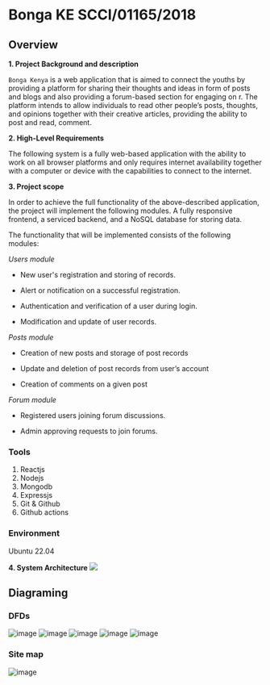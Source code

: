 # Bonga KE   SCCI/01165/2018

## Overview

**1.  Project Background and description**

```Bonga Kenya``` is a web application that is aimed to connect the youths by providing a platform for sharing their thoughts and ideas in form of posts and blogs and also providing a forum-based section for engaging on r. The platform intends to allow individuals to read other people’s posts, thoughts, and opinions together with their creative articles, providing the ability to post and read, comment.

  

**2.  High-Level Requirements**

The following system is a fully web-based application with the ability to work on all browser platforms and only requires internet availability together with a computer or device with the capabilities to connect to the internet.

  

**3.  Project scope**

In order to achieve the full functionality of the above-described application, the project will implement the following modules. A fully responsive frontend, a serviced backend, and a NoSQL database for storing data.

The functionality that will be implemented consists of the following modules:

*Users module*

-   New user's registration and storing of records.
    
-   Alert or notification on a successful registration.
    
-   Authentication and verification of a user during login.
    
-   Modification and update of user records.
    

*Posts module*

-   Creation of new posts and storage of post records
    
-   Update and deletion of post records from user’s account
    
-   Creation of comments on a given post
    

*Forum module*

-   Registered users joining forum discussions.
    
-   Admin approving requests to join forums.

### Tools
1. Reactjs
2. Nodejs
3. Mongodb
4. Expressjs
5. Git & Github
6. Github actions


### Environment
Ubuntu 22.04

  

**4.  System Architecture**
**![](https://lh4.googleusercontent.com/D_73F5r5kSgnxux1nAL7bEyMzYmldCG5YLjLbvPDmnPsufZX0Kfbq-edxlFqIDjfwtn6dj1l3l57U5lRvxuHvPhdtqld4kaQZ65TsXRhlJbM_8SYtnLW6ywZAx9kUGB5-RxhGuqZvDzC6L2bFwESKurQPmzw2QZg1_b4Fpb1jMPoFc_M0XyBRWhYtw)**


## Diagraming

### DFDs
![image](https://user-images.githubusercontent.com/45181428/192973825-3ea26c7b-82ff-410a-8a09-d1960d007d10.png)
![image](https://user-images.githubusercontent.com/45181428/192973881-e319a00d-0b10-4a23-82fe-8cd770d88f4e.png)
![image](https://user-images.githubusercontent.com/45181428/192973963-d42ff896-56b4-4121-8aac-e2964ebd9cb7.png)
![image](https://user-images.githubusercontent.com/45181428/192974037-0a3e46e4-02be-49fc-9c8d-ca52fd922833.png)
![image](https://user-images.githubusercontent.com/45181428/192974137-5ba4669b-9347-4658-bd18-8b5532c0b1a5.png)


### Site map
![image](https://user-images.githubusercontent.com/45181428/192973524-8253ea5a-4782-49f3-8f0b-8d6fdbbf9dc1.png)
